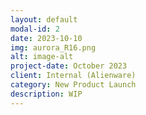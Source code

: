 ```yaml
---
layout: default
modal-id: 2
date: 2023-10-10
img: aurora_R16.png
alt: image-alt
project-date: October 2023
client: Internal (Alienware)
category: New Product Launch
description: WIP
---
```

